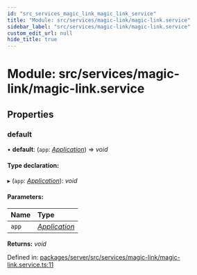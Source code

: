 ```yaml
---
id: "src_services_magic_link_magic_link_service"
title: "Module: src/services/magic-link/magic-link.service"
sidebar_label: "src/services/magic-link/magic-link.service"
custom_edit_url: null
hide_title: true
---
```


# Module: src/services/magic-link/magic-link.service

## Properties

### default

• **default**: (`app`: [*Application*](src_declarations.md#application)) => *void*

#### Type declaration:

▸ (`app`: [*Application*](src_declarations.md#application)): *void*

#### Parameters:

Name | Type |
:------ | :------ |
`app` | [*Application*](src_declarations.md#application) |

**Returns:** *void*

Defined in: [packages/server/src/services/magic-link/magic-link.service.ts:11](https://github.com/xr3ngine/xr3ngine/blob/66a84a950/packages/server/src/services/magic-link/magic-link.service.ts#L11)
